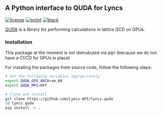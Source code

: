 ## A Python interface to QUDA for Lyncs

<!--
[![python](https://img.shields.io/pypi/pyversions/lyncs_quda.svg?logo=python&logoColor=white)](https://pypi.org/project/lyncs_quda/)
[![pypi](https://img.shields.io/pypi/v/lyncs_quda.svg?logo=python&logoColor=white)](https://pypi.org/project/lyncs_quda/)
[![codecov](https://img.shields.io/codecov/c/github/Lyncs-API/lyncs.quda?logo=codecov&logoColor=white)](https://codecov.io/gh/Lyncs-API/lyncs.quda)
[![build & test](https://img.shields.io/github/workflow/status/Lyncs-API/lyncs.quda/build%20&%20test?logo=github&logoColor=white)](https://github.com/Lyncs-API/lyncs.quda/actions)
-->
[![license](https://img.shields.io/github/license/Lyncs-API/lyncs.quda?logo=github&logoColor=white)](https://github.com/Lyncs-API/lyncs.quda/blob/master/LICENSE)
[![pylint](https://img.shields.io/badge/pylint%20score-8.3%2F10-yellowgreen?logo=python&logoColor=white)](http://pylint.pycqa.org/)
[![black](https://img.shields.io/badge/code%20style-black-000000.svg?logo=codefactor&logoColor=white)](https://github.com/ambv/black)


[QUDA](http://lattice.github.io/quda/) is a library for performing calculations in lattice QCD on GPUs.


### Installation

This package at the moment is not distrubuted via pip!
(because we do not have a CI/CD for GPUs in place)

For installing the packages from source code, follow the following steps:

```bash
# Set the following variables appropriately
export QUDA_GPU_ARCH=sm_60
export QUDA_MPI=OFF

# Clone and install
git clone https://github.com/Lyncs-API/lyncs.quda
cd lyncs.quda
pip install -e .
```
